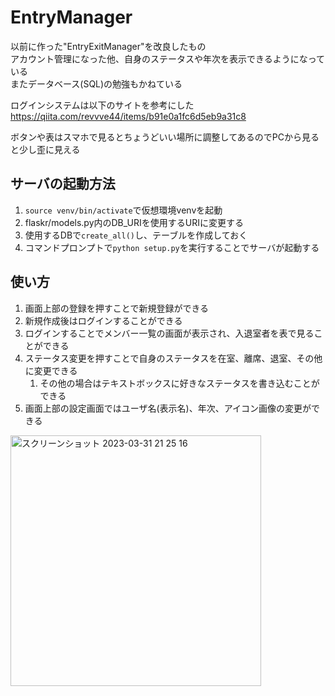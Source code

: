 # EntryManager

以前に作った"EntryExitManager"を改良したもの<br>
アカウント管理になった他、自身のステータスや年次を表示できるようになっている<br>
またデータベース(SQL)の勉強もかねている<br>

ログインシステムは以下のサイトを参考にした<br>
https://qiita.com/revvve44/items/b91e0a1fc6d5eb9a31c8

ボタンや表はスマホで見るとちょうどいい場所に調整してあるのでPCから見ると少し歪に見える

## サーバの起動方法
1. `source venv/bin/activate`で仮想環境venvを起動
1. flaskr/models.py内のDB_URIを使用するURIに変更する
2. 使用するDBで`create_all()`し、テーブルを作成しておく
3. コマンドプロンプトで`python setup.py`を実行することでサーバが起動する

## 使い方
1. 画面上部の登録を押すことで新規登録ができる
2. 新規作成後はログインすることができる
3. ログインすることでメンバー一覧の画面が表示され、入退室者を表で見ることができる
4. ステータス変更を押すことで自身のステータスを在室、離席、退室、その他に変更できる
    1. その他の場合はテキストボックスに好きなステータスを書き込むことができる
5. 画面上部の設定画面ではユーザ名(表示名)、年次、アイコン画像の変更ができる

<img width="401" alt="スクリーンショット 2023-03-31 21 25 16" src="https://user-images.githubusercontent.com/29766861/229120088-297dd52f-0e09-4be7-a660-70f0f4ac43fd.png">
